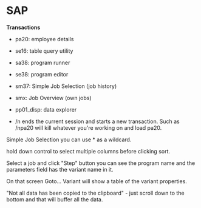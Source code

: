 ﻿SAP
===

**Transactions**

* pa20: employee details
* se16: table query utility
* sa38: program runner
* se38: program editor
* sm37: Simple Job Selection (job history)
* smx: Job Overview (own jobs)
* pp01_disp: data explorer




* /n ends the current session and starts a new transaction.  Such as /npa20 will kill whatever you're working on and load pa20.

Simple Job Selection you can use * as a wildcard.

hold down control to select multiple columns before clicking sort.


Select a job and click "Step" button you can see the program name and the parameters field has the variant name in it.

On that screen Goto... Variant will show a table of the variant properties.

"Not all data has been copied to the clipboard" - just scroll down to the bottom and that will buffer all the data.
